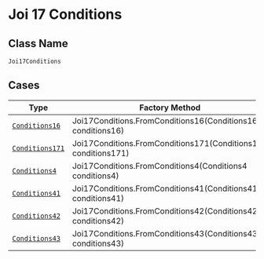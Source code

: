 
# Joi 17 Conditions

## Class Name

`Joi17Conditions`

## Cases

| Type | Factory Method |
|  --- | --- |
| [`Conditions16`](../../../doc/models/conditions-16.md) | Joi17Conditions.FromConditions16(Conditions16 conditions16) |
| [`Conditions171`](../../../doc/models/conditions-171.md) | Joi17Conditions.FromConditions171(Conditions171 conditions171) |
| [`Conditions4`](../../../doc/models/conditions-4.md) | Joi17Conditions.FromConditions4(Conditions4 conditions4) |
| [`Conditions41`](../../../doc/models/conditions-41.md) | Joi17Conditions.FromConditions41(Conditions41 conditions41) |
| [`Conditions42`](../../../doc/models/conditions-42.md) | Joi17Conditions.FromConditions42(Conditions42 conditions42) |
| [`Conditions43`](../../../doc/models/conditions-43.md) | Joi17Conditions.FromConditions43(Conditions43 conditions43) |


